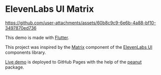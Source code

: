 # ElevenLabs UI Matrix

https://github.com/user-attachments/assets/60b8c9c9-6e6b-4a88-bf10-3497870ed736

This demo is made with [Flutter][flutter].

This project was inspired by the [Matrix][elevenlabs-ui-matrix] component of the [ElevenLabs UI][elevenlabs-ui] components library.

[Live demo][live-demo] is deployed to GitHub Pages with the help of the [peanut][peanut] package.

[flutter]: https://flutter.dev
[elevenlabs-ui]: https://ui.elevenlabs.io
[elevenlabs-ui-matrix]: https://ui.elevenlabs.io/docs/components/matrix
[live-demo]: https://ksokolovskyi.github.io/elevenlabs_ui_matrix
[peanut]: https://pub.dev/packages/peanut
